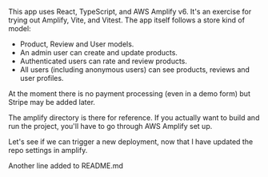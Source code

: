 This app uses React, TypeScript, and AWS Amplify v6. It's an exercise for trying out Amplify, Vite, and Vitest. The app itself follows a store kind of model:

- Product, Review and User models.
- An admin user can create and update products.
- Authenticated users can rate and review products.
- All users (including anonymous users) can see products, reviews and user profiles.

At the moment there is no payment processing (even in a demo form) but Stripe may be added later.

The amplify directory is there for reference. If you actually want to build and run the project, you'll have to go through AWS Amplify set up.

Let's see if we can trigger a new deployment, now that I have updated the repo settings in amplify.

Another line added to README.md
